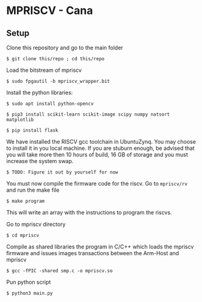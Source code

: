 # MPRISCV - Cana

## Setup 
Clone this repository and go to the main folder

    $ git clone this/repo ; cd this/repo


Load the bitstream of mpriscv 
    
    $ sudo fpgautil -b mpriscv_wrapper.bit

Install the python libraries: 
    
    $ sudo apt install python-opencv
    
    $ pip3 install scikit-learn scikit-image scipy numpy natsort matplotlib 

    $ pip install flask

We have installed the RISCV gcc toolchain in UbuntuZynq. You may choose to install it in you local machine. If you are stuburn enough, be advised that you will take more then 10 hours of build, 16 GB of storage and you must increase the system swap. 
    
    $ TODO: Figure it out by yourself for now 

You must now compile the firmware code for the riscv. Go to `mpriscv/rv` and run the make file

    $ make program

This will write an array with the instructions to program the riscvs.



Go to mpriscv directory 

    $ cd mpriscv

Compile as shared libraries the program in C/C++ which loads the mpriscv firmware and issues images transactions between the Arm-Host and mpriscv 
    
    $ gcc -fPIC -shared smp.c -o mpriscv.so

Pun python script 

    $ python3 main.py


